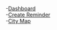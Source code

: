 -[Dashboard](https://peter-ixd-belfast.github.io/Ai-Design-Practice/Reminderapp.html)
<br>-[Create Reminder](https://peter-ixd-belfast.github.io/Ai-Design-Practice/create_reminder.html)
<br>-[City Map](https://peter-ixd-belfast.github.io/Ai-Design-Practice/city_map.html)
